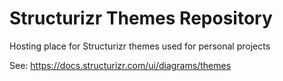 # Structurizr Themes Repository
Hosting place for Structurizr themes used for personal projects

See: https://docs.structurizr.com/ui/diagrams/themes
